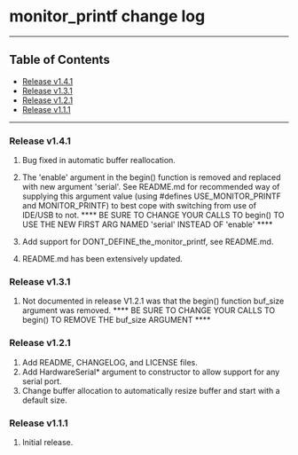 # monitor_printf change log
---

## Table of Contents

* [Release v1.4.1](#release-v141)
* [Release v1.3.1](#release-v131)
* [Release v1.2.1](#release-v121)
* [Release v1.1.1](#release-v111)
---

### Release v1.4.1

1. Bug fixed in automatic buffer reallocation.

2. The 'enable' argument in the begin() function is removed and replaced with
    new argument 'serial'. See README.md for recommended way of supplying this
    argument value (using #defines USE_MONITOR_PRINTF and MONITOR_PRINTF) to
    best cope with switching from use of IDE/USB to not. **** BE SURE TO CHANGE
    YOUR CALLS TO begin() TO USE THE NEW FIRST ARG NAMED 'serial' INSTEAD OF
    'enable' ****

3. Add support for DONT_DEFINE_the_monitor_printf, see README.md.

4. README.md has been extensively updated.

### Release v1.3.1

1. Not documented in release V1.2.1 was that the begin() function buf_size
    argument was removed. **** BE SURE TO CHANGE YOUR CALLS TO begin() TO REMOVE
    THE buf_size ARGUMENT ****

### Release v1.2.1

1. Add README, CHANGELOG, and LICENSE files.
2. Add HardwareSerial* argument to constructor to allow support for any serial port.
3. Change buffer allocation to automatically resize buffer and start with a default size.

### Release v1.1.1

1. Initial release.

